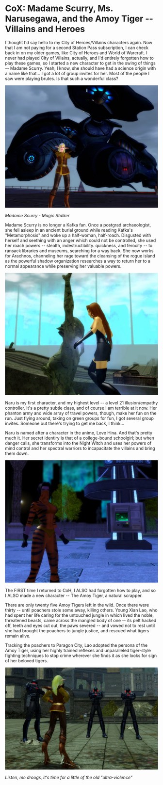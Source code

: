 # CoX: Madame Scurry, Ms. Narusegawa, and the Amoy Tiger -- Villains and Heroes

I thought I'd say hello to my City of Heroes/Villains characters again. Now that I am not paying for a second Station Pass subscription, I can check back in on my older games, like City of Heroes and World of Warcraft. I never had played City of Villains, actually, and I'd entirely forgotten how to play these games, so I started a new character to get in the swing of things -- Madame Scurry. Yeah, I know, she should have had a science origin with a name like that... I got a lot of group invites for her. Most of the people I saw were playing brutes. Is that such a wonderful class?

![cityofheroes-2007-12-01-12-05-32-84.jpg](../uploads/2007/12/cityofheroes-2007-12-01-12-05-32-84.jpg)

*Madame Scurry - Magic Stalker*

Madame Scurry is no longer a Kafka fan. Once a postgrad archaeologist, she fell asleep in an ancient burial ground while reading Kafka's "Metamorphosis" and woke up a half-woman, half-roach. Disgusted with herself and seething with an anger which could not be controlled, she used her roach powers -- stealth, indestructibility. quickness, and ferocity -- to ransack libraries and museums, searching for a way back. She now works for Arachnos, channeling her rage toward the cleansing of the rogue island as the powerful shadow organization researches a way to return her to a normal appearance while preserving her valuable powers.

![cityofheroes-2007-12-01-12-15-57-56.jpg](../uploads/2007/12/cityofheroes-2007-12-01-12-15-57-56.jpg)

Naru is my first character, and my highest level -- a level 21 illusion/empathy controller. It's a pretty subtle class, and of course I am terrible at it now. Her phanton army and wide array of travel powers, though, make her fun on the run. Just flying around, taking on green groups for fun, I got several group invites. Someone out there's trying to get me back, I think...

Naru is named after a character in the anime, Love Hina. And that's pretty much it. Her secret identiry is that of a college-bound schoolgirl; but when danger calls, she transforms into the Night Witch and uses her powers of mind control and her spectral warriors to incapacitate the villains and bring them down.

![cityofheroes-2007-12-01-13-03-23-23.jpg](../uploads/2007/12/cityofheroes-2007-12-01-13-03-23-23.jpg)

The FIRST time I returned to CoH, I ALSO had forgotten how to play, and so I ALSO made a new character -- The Amoy Tiger, a natural scrapper.

There are only twenty five Amoy Tigers left in the wild. Once there were thirty -- until poachers stole some away, killing others. Young Xian Lao, who had spent her life caring for the untouched jungle in which lived the noble, threatened beasts, came across the mangled body of one -- its pelt hacked off, teeth and eyes cut out, the paws severed -- and vowed not to rest until she had brought the poachers to jungle justice, and rescued what tigers remain alive.

Tracking the poachers to Paragon City, Lao adopted the persona of the Amoy Tiger, using her highly trained reflexes and unparalleled tiger-style fighting techniques to stop crime wherever she finds it as she looks for sign of her beloved tigers.

![cityofheroes-2007-12-01-11-16-39-50.jpg](../uploads/2007/12/cityofheroes-2007-12-01-11-16-39-50.jpg)

*Listen, me droogs, it's time for a little of the old "ultra-violence"*

